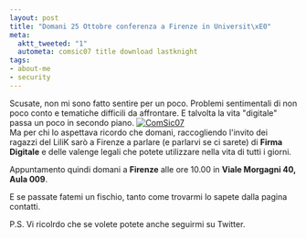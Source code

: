 ```yaml
--- 
layout: post
title: "Domani 25 Ottobre conferenza a Firenze in Universit\xE0"
meta: 
  aktt_tweeted: "1"
  autometa: comsic07 title download lastknight
tags: 
- about-me
- security
---
```

Scusate, non mi sono fatto sentire per un poco. Problemi sentimentali di non poco conto e tematiche difficili da affrontare. E talvolta la vita "digitale" passa un poco in secondo piano.
[![ComSic07](http://www.lastknight.com/download/comsic07.thumbnail.png)](http://www.lastknight.com/download/comsic07.png)  
Ma per chi lo aspettava ricordo che domani, raccogliendo l'invito dei ragazzi del LiliK sarò a Firenze a parlare (e parlarvi se ci sarete) di **Firma Digitale** e delle valenge legali che potete utilizzare nella vita di tutti i giorni.  
  
Appuntamento quindi domani a **Firenze** alle ore 10.00 in **Viale Morgagni 40, Aula 009**.  
  
E se passate fatemi un fischio, tanto come trovarmi lo sapete dalla pagina contatti.  
  
P.S. Vi ricolrdo che se volete potete anche seguirmi su Twitter. 
